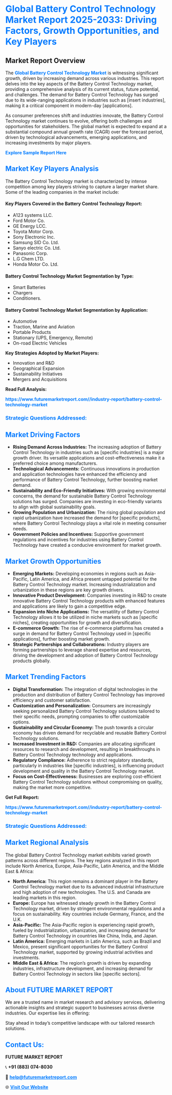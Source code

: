 <h1 style="color: #007BFF;">Global Battery Control Technology Market Report 2025-2033: Driving Factors, Growth Opportunities, and Key Players</h1>

<section id="overview">
<h2>Market Report Overview</h2>
<p>The <a href="https://www.futuremarketreport.com//industry-report/battery-control-technology-market" style="color: #007BFF; text-decoration: none;"><strong>Global Battery Control Technology Market</strong></a> is witnessing significant growth, driven by increasing demand across various industries. This report delves into the key aspects of the Battery Control Technology market, providing a comprehensive analysis of its current status, future potential, and challenges. The demand for Battery Control Technology has surged due to its wide-ranging applications in industries such as [insert industries], making it a critical component in modern-day [applications].</p>
<p>As consumer preferences shift and industries innovate, the Battery Control Technology market continues to evolve, offering both challenges and opportunities for stakeholders. The global market is expected to expand at a substantial compound annual growth rate (CAGR) over the forecast period, driven by technological advancements, emerging applications, and increasing investments by major players.</p>
</section>

<section id="overview">
<p><a href="https://www.futuremarketreport.com//request-sample/reportId=62505" style="color: #007BFF; text-decoration: none;"><strong>Explore Sample Report Here</strong></a></p>
</section>

<section id="key-players">
<h2 style="color: #007BFF;">Market Key Players Analysis</h2>
<p>The Battery Control Technology market is characterized by intense competition among key players striving to capture a larger market share. Some of the leading companies in the market include:</p>
<h4>Key Players Covered in the Battery Control Technology Report:</h4>
<ul><li>A123 systems LLC.</li><li>Ford Motor Co.</li><li>GE Energy LCC.</li><li>Toyota Motor Corp.</li><li>Sony Electronic Inc.</li><li>Samsung SID Co. Ltd.</li><li>Sanyo electric Co. Ltd.</li><li>Panasonic Corp.</li><li>L.G Chem LTD.</li><li>Honda Motor Co. Ltd.</li></ul>
<h4>Battery Control Technology Market Segmentation by Type:</h4>
<ul><li>Smart Batteries</li><li>Chargers</li><li>Conditioners.</li></ul>

<h4>Battery Control Technology Market Segmentation by Application:</h4>
<ul><li>Automotive</li><li>Traction, Marine and Aviation</li><li>Portable Products</li><li>Stationary (UPS, Emergency, Remote)</li><li>On-road Electric Vehicles</li></ul>
<p><strong>Key Strategies Adopted by Market Players:</strong></p>
<ul>
<li>Innovation and R&D</li>
<li>Geographical Expansion</li>
<li>Sustainability Initiatives</li>
<li>Mergers and Acquisitions</li>
</ul>
</section>

<section>
<p><strong>Read Full Analysis: </strong></p><a href="https://www.futuremarketreport.com//industry-report/battery-control-technology-market" style="color: #007BFF; text-decoration: none;"><strong>https://www.futuremarketreport.com//industry-report/battery-control-technology-market</strong></a>
<h3 style="color: #007BFF;">Strategic Questions Addressed:</h3>
</section>

<section id="driving-factors">
<h2 style="color: #007BFF;">Market Driving Factors</h2>
<ul>
<li><strong>Rising Demand Across Industries:</strong> The increasing adoption of Battery Control Technology in industries such as [specific industries] is a major growth driver. Its versatile applications and cost-effectiveness make it a preferred choice among manufacturers.</li>
<li><strong>Technological Advancements:</strong> Continuous innovations in production and application technologies have enhanced the efficiency and performance of Battery Control Technology, further boosting market demand.</li>
<li><strong>Sustainability and Eco-Friendly Initiatives:</strong> With growing environmental concerns, the demand for sustainable Battery Control Technology solutions has surged. Companies are investing in eco-friendly variants to align with global sustainability goals.</li>
<li><strong>Growing Population and Urbanization:</strong> The rising global population and rapid urbanization have increased the demand for [specific products], where Battery Control Technology plays a vital role in meeting consumer needs.</li>
<li><strong>Government Policies and Incentives:</strong> Supportive government regulations and incentives for industries using Battery Control Technology have created a conducive environment for market growth.</li>
</ul>
</section>

<section id="growth-opportunities">
<h2 style="color: #007BFF;">Market Growth Opportunities</h2>
<ul>
<li><strong>Emerging Markets:</strong> Developing economies in regions such as Asia-Pacific, Latin America, and Africa present untapped potential for the Battery Control Technology market. Increasing industrialization and urbanization in these regions are key growth drivers.</li>
<li><strong>Innovative Product Development:</strong> Companies investing in R&D to create innovative Battery Control Technology products with enhanced features and applications are likely to gain a competitive edge.</li>
<li><strong>Expansion into Niche Applications:</strong> The versatility of Battery Control Technology allows it to be utilized in niche markets such as [specific niches], creating opportunities for growth and diversification.</li>
<li><strong>E-commerce Growth:</strong> The rise of e-commerce platforms has created a surge in demand for Battery Control Technology used in [specific applications], further boosting market growth.</li>
<li><strong>Strategic Partnerships and Collaborations:</strong> Industry players are forming partnerships to leverage shared expertise and resources, driving the development and adoption of Battery Control Technology products globally.</li>
</ul>
</section>

<section id="trending-factors">
<h2 style="color: #007BFF;">Market Trending Factors</h2>
<ul>
<li><strong>Digital Transformation:</strong> The integration of digital technologies in the production and distribution of Battery Control Technology has improved efficiency and customer satisfaction.</li>
<li><strong>Customization and Personalization:</strong> Consumers are increasingly seeking personalized Battery Control Technology solutions tailored to their specific needs, prompting companies to offer customizable options.</li>
<li><strong>Sustainability and Circular Economy:</strong> The push towards a circular economy has driven demand for recyclable and reusable Battery Control Technology solutions.</li>
<li><strong>Increased Investment in R&D:</strong> Companies are allocating significant resources to research and development, resulting in breakthroughs in Battery Control Technology technology and applications.</li>
<li><strong>Regulatory Compliance:</strong> Adherence to strict regulatory standards, particularly in industries like [specific industries], is influencing product development and quality in the Battery Control Technology market.</li>
<li><strong>Focus on Cost-Effectiveness:</strong> Businesses are exploring cost-efficient Battery Control Technology solutions without compromising on quality, making the market more competitive.</li>
</ul>
</section>

<section>
<p><strong>Get Full Report: </strong></p><a href="https://www.futuremarketreport.com//industry-report/battery-control-technology-market" style="color: #007BFF; text-decoration: none;"><strong>https://www.futuremarketreport.com//industry-report/battery-control-technology-market</strong></a>
<h3 style="color: #007BFF;">Strategic Questions Addressed:</h3>
</section>


<section id="regional-analysis">
<h2 style="color: #007BFF;">Market Regional Analysis</h2>
<p>The global Battery Control Technology market exhibits varied growth patterns across different regions. The key regions analyzed in this report include North America, Europe, Asia-Pacific, Latin America, and the Middle East & Africa:</p>
<ul>
<li><strong>North America:</strong> This region remains a dominant player in the Battery Control Technology market due to its advanced industrial infrastructure and high adoption of new technologies. The U.S. and Canada are leading markets in this region.</li>
<li><strong>Europe:</strong> Europe has witnessed steady growth in the Battery Control Technology market, driven by stringent environmental regulations and a focus on sustainability. Key countries include Germany, France, and the U.K.</li>
<li><strong>Asia-Pacific:</strong> The Asia-Pacific region is experiencing rapid growth, fueled by industrialization, urbanization, and increasing demand for Battery Control Technology in countries like China, India, and Japan.</li>
<li><strong>Latin America:</strong> Emerging markets in Latin America, such as Brazil and Mexico, present significant opportunities for the Battery Control Technology market, supported by growing industrial activities and investments.</li>
<li><strong>Middle East & Africa:</strong> The region’s growth is driven by expanding industries, infrastructure development, and increasing demand for Battery Control Technology in sectors like [specific sectors].</li>
</ul>
</section>

<footer>
<h2 style="color: #007BFF;">About FUTURE MARKET REPORT</h2>
<p>We are a trusted name in market research and advisory services, delivering actionable insights and strategic support to businesses across diverse industries. Our expertise lies in offering:</p>

<p>Stay ahead in today’s competitive landscape with our tailored research solutions.</p>

<h2 style="color: #007BFF;">Contact Us:</h2>
<p><strong>FUTURE MARKET REPORT</strong></p>
<p>📞 <strong>+91 (883) 074-8030</strong></p>
<p>📧 <strong><a href="mailto:help@futuremarketreport.com" style="color: #007BFF;">help@futuremarketreport.com</a></strong></p>
<p>🌐 <strong><a href="https://www.futuremarketreport.com/" style="color: #007BFF;">Visit Our Website</a></strong></p>
</footer>
